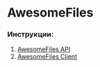 # AwesomeFiles

### Инструкции:
1. [AwesomeFiles API](SafeBoard/ApiService/README.md)
2. [AwesomeFiles Client](SafeBoard/ClientService/README.md)
